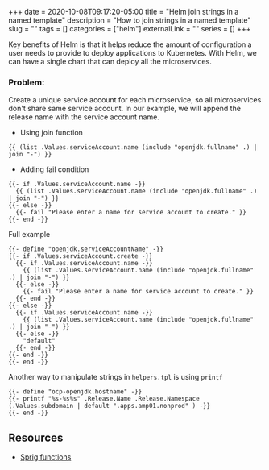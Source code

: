 +++ 
date = 2020-10-08T09:17:20-05:00
title = "Helm join strings in a named template"
description = "How to join strings in a named template"
slug = "" 
tags = []
categories = ["helm"]
externalLink = ""
series = []
+++

Key benefits of Helm is that it helps reduce the amount of configuration a user needs to provide to deploy applications to Kubernetes. With Helm, we can have a single chart that can deploy all the microservices. 

### Problem:

Create a unique service account for each microservice, so all microservices don't share same service account. In our example, we will append the release name with the service account name.

* Using join function

```
{{ (list .Values.serviceAccount.name (include "openjdk.fullname" .) | join "-") }} 
```

* Adding fail condition

```
{{- if .Values.serviceAccount.name -}} 
  {{ (list .Values.serviceAccount.name (include "openjdk.fullname" .) | join "-") }} 
{{- else -}} 
  {{- fail "Please enter a name for service account to create." }} 
{{- end -}}
```

Full example

```
{{- define "openjdk.serviceAccountName" -}}
{{- if .Values.serviceAccount.create -}} 
  {{- if .Values.serviceAccount.name -}} 
    {{ (list .Values.serviceAccount.name (include "openjdk.fullname" .) | join "-") }} 
  {{- else -}} 
    {{- fail "Please enter a name for service account to create." }} 
  {{- end -}}
{{- else -}} 
  {{- if .Values.serviceAccount.name -}} 
    {{ (list .Values.serviceAccount.name (include "openjdk.fullname" .) | join "-") }} 
  {{- else -}} 
    "default" 
  {{- end -}}
{{- end -}}
{{- end -}}
```

Another way to manipulate strings in `helpers.tpl` is using `printf`

```
{{- define "ocp-openjdk.hostname" -}}
{{- printf "%s-%s%s" .Release.Name .Release.Namespace (.Values.subdomain | default ".apps.amp01.nonprod" ) -}}
{{- end -}}
```


## Resources

- [Sprig functions](https://github.com/Masterminds/sprig)
